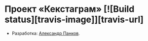 # Проект «Кекстаграм» [![Build status][travis-image]][travis-url]

* Разработка: [Александр Панков](https://htmlacademy.ru/profile/id1453733).
